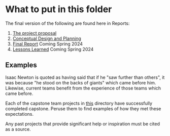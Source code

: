 # What to put in this folder

The final version of the following are found here in Reports:

1. [The project proposal]([https://github.com/lchapman42/Control-Sensing-Wireless-Charging-Robot/blob/main/Reports/Project%20Proposal%20Revised.pdf](https://github.com/lchapman42/Control-Sensing-Wireless-Charging-Robot/blob/main/Reports/Project%20Proposal/Project%20Proposal%20Revised.pdf))
2. [Conceptual Design and Planning]([https://github.com/lchapman42/Control-Sensing-Wireless-Charging-Robot/blob/main/Reports/Conceptual%20Design%20and%20Planning%20V2.pdf](https://github.com/lchapman42/Control-Sensing-Wireless-Charging-Robot/blob/main/Reports/Conceptual%20Design/Conceptual%20Design%20and%20Planning%20V2.pdf))
3. [Final Report]() Coming Spring 2024
4. [Lessons Learned]() Coming Spring 2024


## Examples

Isaac Newton is quoted as having said that if he "saw further than others", it was because "he stood on the backs of giants" which came before him. Likewise, current teams benefit from the experience of those teams which came before. 

Each of the capstone team projects in [this](https://github.com/TnTech-ECE) directory have successfully completed capstone. Peruse them to find examples of how they met these expectations. 

Any past projects that provide significant help or inspiration must be cited as a source.

